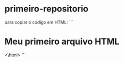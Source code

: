 # primeiro-repositorio

para copiar o código em HTML:
´´´
<html>
        <h1> Meu primeiro arquivo HTML</h1>
<\html>
  ´´´
